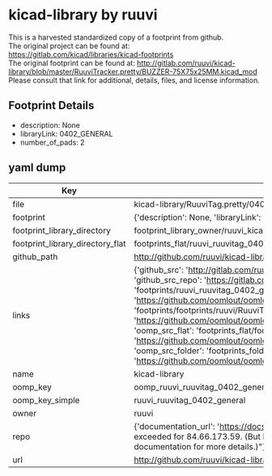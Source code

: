# kicad-library by ruuvi  
This is a harvested standardized copy of a footprint from github.  
The original project can be found at:  
https://gitlab.com/kicad/libraries/kicad-footprints  
The original footprint can be found at:
http://gitlab.com/ruuvi/kicad-library/blob/master/RuuviTracker.pretty/BUZZER-75X75x25MM.kicad_mod
Please consult that link for additional, details, files, and license information.  
## Footprint Details
* description: None  
* libraryLink: 0402_GENERAL  
* number_of_pads: 2  
## yaml dump  
| Key | Value |  
| --- | --- |  
| file | kicad-library/RuuviTag.pretty/0402_GENERAL.kicad_mod |  
| footprint | {'description': None, 'libraryLink': '0402_GENERAL', 'number_of_pads': 2} |  
| footprint_library_directory | footprint_library_owner/ruuvi_kicad-library |  
| footprint_library_directory_flat | footprints_flat/ruuvi_ruuvitag_0402_general/working |  
| github_path | http://github.com/ruuvi/kicad-library/blob/master/RuuviTag.pretty/0402_GENERAL.kicad_mod |  
| links | {'github_src': 'http://gitlab.com/ruuvi/kicad-library/blob/master/RuuviTracker.pretty/BUZZER-75X75x25MM.kicad_mod', 'github_src_repo': 'https://gitlab.com/kicad/libraries/kicad-footprints', 'oomp_bot': 'footprints/ruuvi_ruuvitag_0402_general/working', 'oomp_bot_github': 'https://github.com/oomlout/oomlout_oomp_footprint_bot/tree/main/footprints/ruuvi_ruuvitag_0402_general/working', 'oomp_doc': 'footprints/footprints/ruuvi/RuuviTag/0402_GENERAL/working/', 'oomp_doc_github': 'https://github.com/oomlout/oomlout_oomp_footprint_doc/tree/main/footprints/footprints/ruuvi/RuuviTag/0402_GENERAL/working', 'oomp_src_flat': 'footprints_flat/footprints_flat/ruuvi_ruuvitag_0402_general/working', 'oomp_src_flat_github': 'https://github.com/oomlout/oomlout_oomp_footprint_src/tree/main/footprints_flat/ruuvi_ruuvitag_0402_general/working', 'oomp_src_folder': 'footprints_folder/footprints_folder/ruuvi/RuuviTag/0402_GENERAL/working', 'oomp_src_folder_github': 'https://github.com/oomlout/oomlout_oomp_footprint_src/tree/main/footprints_folder/ruuvi/RuuviTag/0402_GENERAL/working'} |  
| name | kicad-library |  
| oomp_key | oomp_ruuvi_ruuvitag_0402_general |  
| oomp_key_simple | ruuvi_ruuvitag_0402_general |  
| owner | ruuvi |  
| repo | {'documentation_url': 'https://docs.github.com/rest/overview/resources-in-the-rest-api#rate-limiting', 'message': "API rate limit exceeded for 84.66.173.59. (But here's the good news: Authenticated requests get a higher rate limit. Check out the documentation for more details.)"} |  
| url | http://github.com/ruuvi/kicad-library |  

